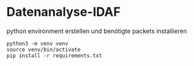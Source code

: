 # Datenanalyse-IDAF

python environment erstellen und benötigte packets installieren

    python3 -m venv venv
    source venv/bin/activate
    pip install -r requirements.txt
